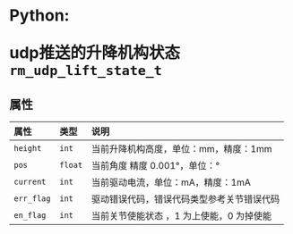 # <p class="hidden">Python: </p>udp推送的升降机构状态`rm_udp_lift_state_t`

## 属性

|  属性  |  类型  |  说明  |
| :--- | :--- | :--- |
|  `height`  |  `int`  |  当前升降机构高度，单位：mm，精度：1mm |
|  `pos`  |  `float`  |  当前角度  精度 0.001°，单位：° |
|  `current`  |  `int`  |  当前驱动电流，单位：mA，精度：1mA |
|  `err_flag`  |  `int`  |  驱动错误代码，错误代码类型参考关节错误代码 |
|  `en_flag`  |  `int`  |  当前关节使能状态 ，1 为上使能，0 为掉使能 |

